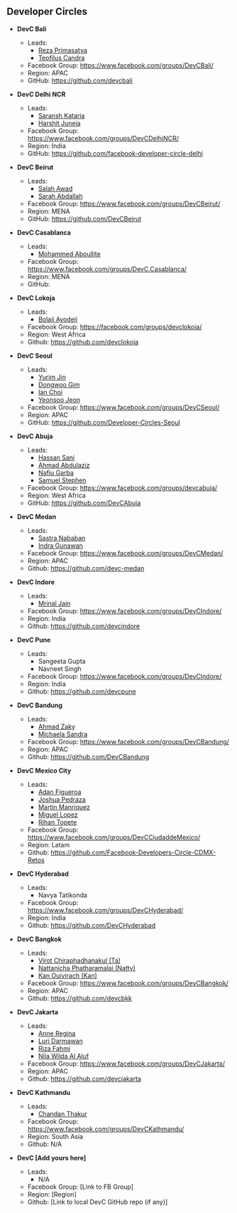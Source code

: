 ## Developer Circles


+ **DevC Bali**
  - Leads:
    - [Reza Primasatya](https://github.com/rezaprimasatya)
    - [Teofilus Candra](https://github.com/teofiluscandra)
  - Facebook Group: https://www.facebook.com/groups/DevCBali/
  - Region: APAC
  - GitHub: https://github.com/devcbali

+ **DevC Delhi NCR**
  - Leads:
    - [Saransh Kataria](https://github.com/saranshkataria)
    - [Harshit Juneja](https://github.com/harshitjuneja)
  - Facebook Group: https://www.facebook.com/groups/DevCDelhiNCR/
  - Region: India
  - GitHub: https://github.com/facebook-developer-circle-delhi

+ **DevC Beirut**
  - Leads:
    - [Salah Awad](https://github.com/salahawad)
    - [Sarah Abdallah](https://www.facebook.com/sarah.abdallah.lb)
  - Facebook Group: https://www.facebook.com/groups/DevCBeirut/
  - Region: MENA
  - GitHub: https://github.com/DevCBeirut

+ **DevC Casablanca**
  - Leads:
    - [Mohammed Aboullite](https://github.com/aboullaite)
  - Facebook Group: https://www.facebook.com/groups/DevC.Casablanca/
  - Region: MENA
  - GitHub:

+ **DevC Lokoja**
  - Leads:
    - [Bolaji Ayodeji](https://github.com/BolajiAyodeji)
  - Facebook Group: https://facebook.com/groups/devclokoja/
  - Region: West Africa
  - Github: https://github.com/devclokoja

+ **DevC Seoul**
  - Leads:
    - [Yurim Jin](https://github.com/milooy)
    - [Dongwoo Gim](https://github.com/gimdongwoo)
    - [Ian Choi]()
    - [Yeonsoo Jeon]()
  - Facebook Group: https://www.facebook.com/groups/DevCSeoul/
  - Region: APAC
  - GitHub: https://github.com/Developer-Circles-Seoul

+ **DevC Abuja**
  - Leads:
    - [Hassan Sani](https://github.com/inidaname)
    - [Ahmad Abdulaziz](https://github.com/devamaz)
    - [Nafiu Garba](https://github.com/naslig)
    - [Samuel Stephen](https://github.com/samora4biz)
  - Facebook Group: https://www.facebook.com/groups/devcabuja/
  - Region: West Africa
  - GitHub: https://github.com/DevCAbuja

+ **DevC Medan**
  - Leads:
    - [Sastra Nababan](https://github.com/SastraNababan)
    - [Indra Gunawan](https://github.com/IndraGunawan)
  - Facebook Group: https://www.facebook.com/groups/DevCMedan/
  - Region: APAC
  - Github: https://github.com/devc-medan

+ **DevC Indore**
  - Leads:
    - [Mrinal Jain](https://github.com/mrinaljain)
  - Facebook Group: https://www.facebook.com/groups/DevCIndore/
  - Region: India
  - Github: https://github.com/devcindore

+ **DevC Pune**
  - Leads:
    - Sangeeta Gupta
    - Navneet Singh
  - Facebook Group: https://www.facebook.com/groups/DevCIndore/
  - Region: India
  - Github: https://github.com/devcpune

+ **DevC Bandung**
  - Leads:
    - [Ahmad Zaky](https://github.com/azaky)
    - [Michaela Sandra](https://www.facebook.com/michaela.sandra.18)
  - Facebook Group: https://www.facebook.com/groups/DevCBandung/
  - Region: APAC
  - Github: https://github.com/DevCBandung

+ **DevC Mexico City**
  - Leads:
    - [Adan Figueroa](https://www.facebook.com/Atticusnd)
    - [Joshua Pedraza](https://www.facebook.com/jochua.pedrazacruz)
    - [Martin Manriquez](https://www.facebook.com/MANRIQUEZMAR)
    - [Miguel Lopez](https://www.facebook.com/miguel.lopezj)
    - [Rihan Topete](https://www.facebook.com/rihantopete)
  - Facebook Group: https://www.facebook.com/groups/DevCCiudaddeMexico/
  - Region: Latam
  - Github: https://github.com/Facebook-Developers-Circle-CDMX-Retos
  
+ **DevC Hyderabad**
  - Leads: 
    - Navya Tatikonda
  - Facebook Group: https://www.facebook.com/groups/DevCHyderabad/
  - Region: India
  - Github: https://github.com/DevCHyderabad

+ **DevC Bangkok**
  - Leads:
    - [Virot Chiraphadhanakul (Ta)](https://www.facebook.com/ta.chiraphadhanakul)
    - [Nattanicha Phatharamalai (Natty)](https://www.facebook.com/nattanicha)
    - [Kan Ouivirach (Kan)](https://www.facebook.com/zkan.cs)
  - Facebook Group: https://www.facebook.com/groups/DevCBangkok/
  - Region: APAC
  - Github: https://github.com/devcbkk
  
+ **DevC Jakarta**
  - Leads:
    - [Anne Regina](https://www.facebook.com/annereginancy)
    - [Luri Darmawan](https://www.facebook.com/luridarmawan)
    - [Riza Fahmi](https://www.facebook.com/rizafahmi)
    - [Nila Wilda Al Aluf](https://www.facebook.com/nilawilda)
  - Facebook Group: https://www.facebook.com/groups/DevCJakarta/
  - Region: APAC
  - Github: https://github.com/devcjakarta
  
+ **DevC Kathmandu**
  - Leads:
    - [Chandan Thakur](https://www.facebook.com/iCBStaff)
  - Facebook Group: https://www.facebook.com/groups/DevCKathmandu/
  - Region: South Asia
  - Github: N/A

+ **DevC [Add yours here]**
  - Leads:
    - N/A
  - Facebook Group: [Link to FB Group]
  - Region: [Region]
  - Github: [Link to local DevC GitHub repo (if any)]
  
